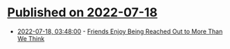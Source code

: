 # [Published on 2022-07-18](index.md)

* [2022-07-18, 03:48:00](https://soylentnews.org/article.pl?sid=22/07/17/1428244&from=rss) - [Friends Enjoy Being Reached Out to More Than We Think](https://soylentnews.org/article.pl?sid=22/07/17/1428244&from=rss)
